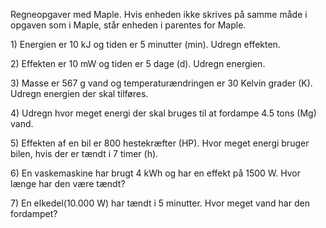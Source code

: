 Regneopgaver med Maple. Hvis enheden ikke skrives på samme måde i
opgaven som i Maple, står enheden i parentes for Maple.

1\) Energien er 10 kJ og tiden er 5 minutter (min). Udregn effekten.

2\) Effekten er 10 mW og tiden er 5 dage (d). Udregn energien.

3\) Masse er 567 g vand og temperaturændringen er 30 Kelvin grader (K).
Udregn energien der skal tilføres.

4\) Udregn hvor meget energi der skal bruges til at fordampe 4.5 tons
(Mg) vand.

5\) Effekten af en bil er 800 hestekræfter (HP). Hvor meget energi
bruger bilen, hvis der er tændt i 7 timer (h).

6\) En vaskemaskine har brugt 4 kWh og har en effekt på 1500 W. Hvor
længe har den være tændt?

7\) En elkedel(10.000 W) har tændt i 5 minutter. Hvor meget vand har den
fordampet?
